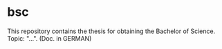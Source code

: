 # bsc
This repository contains the thesis for obtaining the Bachelor of Science. Topic: "...". (Doc. in GERMAN)
